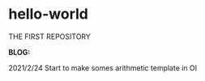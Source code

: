 # hello-world

THE FIRST REPOSITORY

**BLOG:**

2021/2/24 Start to  make somes arithmetic template in OI

